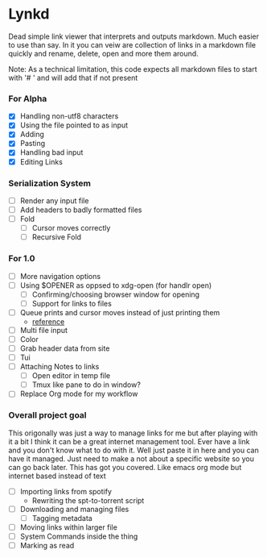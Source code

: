 # Lynkd
    
Dead simple link viewer that interprets and outputs markdown. Much easier to use than say. In it you can veiw are collection of links in a markdown file quickly and rename, delete, open and more them around.

Note: As a technical limitation, this code expects all markdown files to start with '# ' and will add that if not present

### For Alpha
- [X] Handling non-utf8 characters
- [X] Using the file pointed to as input
- [X] Adding
- [X] Pasting
- [X] Handling bad input
- [X] Editing Links

### Serialization System
- [ ] Render any input file
- [ ] Add headers to badly formatted files
- [ ] Fold
    - [ ] Cursor moves correctly
    - [ ] Recursive Fold

### For 1.0 
- [ ] More navigation options
- [ ] Using $OPENER as oppsed to xdg-open (for handlr open)
    - [ ] Confirming/choosing browser window for opening
    - [ ] Support for links to files
- [ ] Queue prints and cursor moves instead of just printing them
    - [reference](https://docs.rs/crossterm/latest/crossterm/trait.QueueableCommand.html)
- [ ] Multi file input 
- [ ] Color
- [ ] Grab header data from site
- [ ] Tui
- [ ] Attaching Notes to links
    - [ ] Open editor in temp file
    - [ ] Tmux like pane to do in window?
- [ ] Replace Org mode for my workflow

### Overall project goal

This origonally was just a way to manage links for me but after playing with it a bit I think it can be a
great internet management tool. Ever have a link and you don't know what to do with it. Well just paste
it in here and you can have it managed. Just need to make a not about a specific website so you can go back
later. This has got you covered. Like emacs org mode but internet based instead of text

- [ ] Importing links from spotify
    - Rewriting the spt-to-torrent script
- [ ] Downloading and managing files
    - [ ] Tagging metadata
- [ ] Moving links within larger file
- [ ] System Commands inside the thing
- [ ] Marking as read
